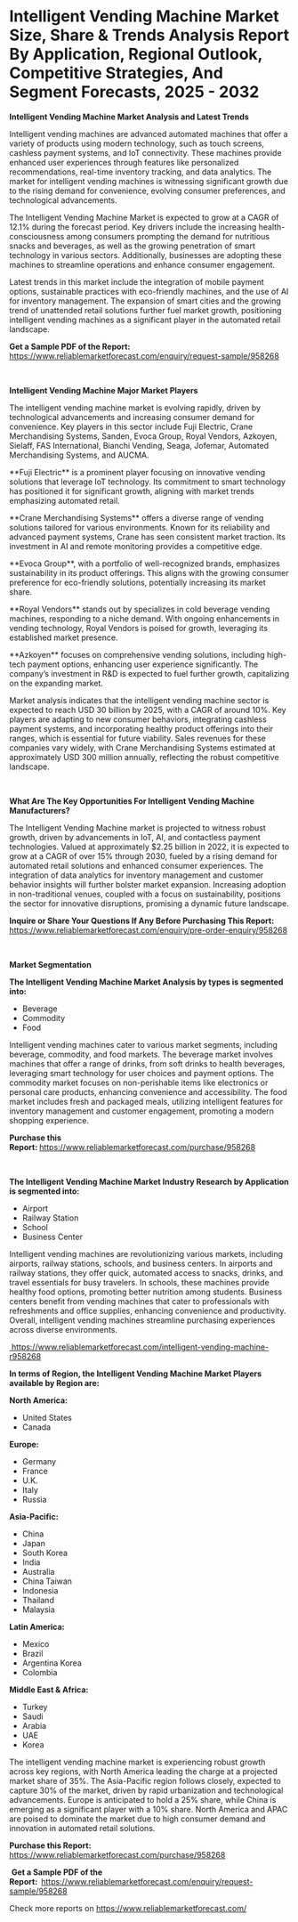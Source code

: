<p><h1>Intelligent Vending Machine Market Size, Share & Trends Analysis Report By Application, Regional Outlook, Competitive Strategies, And Segment Forecasts, 2025 - 2032</h1></p><p><strong>Intelligent Vending Machine Market Analysis and Latest Trends</strong></p>
<p><p>Intelligent vending machines are advanced automated machines that offer a variety of products using modern technology, such as touch screens, cashless payment systems, and IoT connectivity. These machines provide enhanced user experiences through features like personalized recommendations, real-time inventory tracking, and data analytics. The market for intelligent vending machines is witnessing significant growth due to the rising demand for convenience, evolving consumer preferences, and technological advancements.</p><p>The Intelligent Vending Machine Market is expected to grow at a CAGR of 12.1% during the forecast period. Key drivers include the increasing health-consciousness among consumers prompting the demand for nutritious snacks and beverages, as well as the growing penetration of smart technology in various sectors. Additionally, businesses are adopting these machines to streamline operations and enhance consumer engagement. </p><p>Latest trends in this market include the integration of mobile payment options, sustainable practices with eco-friendly machines, and the use of AI for inventory management. The expansion of smart cities and the growing trend of unattended retail solutions further fuel market growth, positioning intelligent vending machines as a significant player in the automated retail landscape.</p></p>
<p><strong>Get a Sample PDF of the Report:&nbsp;</strong> <a href="https://www.reliablemarketforecast.com/enquiry/request-sample/958268?utm_campaign=2603&utm_medium=2&utm_source=Github&utm_content=ia&utm_term=21032025&utm_id=intelligent-vending-machine">https://www.reliablemarketforecast.com/enquiry/request-sample/958268</a></p>
<p>&nbsp;</p>
<p><strong>Intelligent Vending Machine Major Market Players</strong></p>
<p><p>The intelligent vending machine market is evolving rapidly, driven by technological advancements and increasing consumer demand for convenience. Key players in this sector include Fuji Electric, Crane Merchandising Systems, Sanden, Evoca Group, Royal Vendors, Azkoyen, Sielaff, FAS International, Bianchi Vending, Seaga, Jofemar, Automated Merchandising Systems, and AUCMA.</p><p>**Fuji Electric** is a prominent player focusing on innovative vending solutions that leverage IoT technology. Its commitment to smart technology has positioned it for significant growth, aligning with market trends emphasizing automated retail.</p><p>**Crane Merchandising Systems** offers a diverse range of vending solutions tailored for various environments. Known for its reliability and advanced payment systems, Crane has seen consistent market traction. Its investment in AI and remote monitoring provides a competitive edge.</p><p>**Evoca Group**, with a portfolio of well-recognized brands, emphasizes sustainability in its product offerings. This aligns with the growing consumer preference for eco-friendly solutions, potentially increasing its market share.</p><p>**Royal Vendors** stands out by specializes in cold beverage vending machines, responding to a niche demand. With ongoing enhancements in vending technology, Royal Vendors is poised for growth, leveraging its established market presence.</p><p>**Azkoyen** focuses on comprehensive vending solutions, including high-tech payment options, enhancing user experience significantly. The company’s investment in R&D is expected to fuel further growth, capitalizing on the expanding market.</p><p>Market analysis indicates that the intelligent vending machine sector is expected to reach USD 30 billion by 2025, with a CAGR of around 10%. Key players are adapting to new consumer behaviors, integrating cashless payment systems, and incorporating healthy product offerings into their ranges, which is essential for future viability. Sales revenues for these companies vary widely, with Crane Merchandising Systems estimated at approximately USD 300 million annually, reflecting the robust competitive landscape.</p></p>
<p>&nbsp;</p>
<p><strong>What Are The Key Opportunities For Intelligent Vending Machine Manufacturers?</strong></p>
<p><p>The Intelligent Vending Machine market is projected to witness robust growth, driven by advancements in IoT, AI, and contactless payment technologies. Valued at approximately $2.25 billion in 2022, it is expected to grow at a CAGR of over 15% through 2030, fueled by a rising demand for automated retail solutions and enhanced consumer experiences. The integration of data analytics for inventory management and customer behavior insights will further bolster market expansion. Increasing adoption in non-traditional venues, coupled with a focus on sustainability, positions the sector for innovative disruptions, promising a dynamic future landscape.</p></p>
<p><strong>Inquire or Share Your Questions If Any Before Purchasing This Report:</strong> <a href="https://www.reliablemarketforecast.com/enquiry/pre-order-enquiry/958268?utm_campaign=2603&utm_medium=2&utm_source=Github&utm_content=ia&utm_term=21032025&utm_id=intelligent-vending-machine">https://www.reliablemarketforecast.com/enquiry/pre-order-enquiry/958268</a></p>
<p>&nbsp;</p>
<p><strong>Market Segmentation</strong></p>
<p><strong>The Intelligent Vending Machine Market Analysis by types is segmented into:</strong></p>
<p><ul><li>Beverage</li><li>Commodity</li><li>Food</li></ul></p>
<p><p>Intelligent vending machines cater to various market segments, including beverage, commodity, and food markets. The beverage market involves machines that offer a range of drinks, from soft drinks to health beverages, leveraging smart technology for user choices and payment options. The commodity market focuses on non-perishable items like electronics or personal care products, enhancing convenience and accessibility. The food market includes fresh and packaged meals, utilizing intelligent features for inventory management and customer engagement, promoting a modern shopping experience.</p></p>
<p><strong>Purchase this Report:&nbsp;</strong><a href="https://www.reliablemarketforecast.com/purchase/958268?utm_campaign=2603&utm_medium=2&utm_source=Github&utm_content=ia&utm_term=21032025&utm_id=intelligent-vending-machine">https://www.reliablemarketforecast.com/purchase/958268</a></p>
<p>&nbsp;</p>
<p><strong>The Intelligent Vending Machine Market Industry Research by Application is segmented into:</strong></p>
<p><ul><li>Airport</li><li>Railway Station</li><li>School</li><li>Business Center</li></ul></p>
<p><p>Intelligent vending machines are revolutionizing various markets, including airports, railway stations, schools, and business centers. In airports and railway stations, they offer quick, automated access to snacks, drinks, and travel essentials for busy travelers. In schools, these machines provide healthy food options, promoting better nutrition among students. Business centers benefit from vending machines that cater to professionals with refreshments and office supplies, enhancing convenience and productivity. Overall, intelligent vending machines streamline purchasing experiences across diverse environments.</p></p>
<p><a href="https://www.reliablemarketforecast.com/intelligent-vending-machine-r958268?utm_campaign=2603&utm_medium=2&utm_source=Github&utm_content=ia&utm_term=21032025&utm_id=intelligent-vending-machine">&nbsp;https://www.reliablemarketforecast.com/intelligent-vending-machine-r958268</a></p>
<p><strong>In terms of Region, the Intelligent Vending Machine Market Players available by Region are:</strong></p>
<p>
    <p> <strong> North America: </strong>
        <ul>
            <li>United States</li>
            <li>Canada</li>
        </ul>
        </p> 
    <p> <strong> Europe: </strong>
        <ul>
            <li>Germany</li>
            <li>France</li>
            <li>U.K.</li>
            <li>Italy</li>
            <li>Russia</li>
        </ul>
        </p> 
    <p> <strong> Asia-Pacific: </strong>
        <ul>
            <li>China</li>
            <li>Japan</li>
            <li>South Korea</li>
            <li>India</li>
            <li>Australia</li>
            <li>China Taiwan</li>
            <li>Indonesia</li>
            <li>Thailand</li>
            <li>Malaysia</li>
        </ul>
        </p> 
    <p> <strong> Latin America: </strong>
        <ul>
            <li>Mexico</li>
            <li>Brazil</li>
            <li>Argentina Korea</li>
            <li>Colombia</li>
        </ul>
        </p> 
    <p> <strong> Middle East & Africa: </strong>
        <ul>
            <li>Turkey</li>
            <li>Saudi</li>
            <li>Arabia</li>
            <li>UAE</li>
            <li>Korea</li>
        </ul>
    </p>
    </p>
<p><p>The intelligent vending machine market is experiencing robust growth across key regions, with North America leading the charge at a projected market share of 35%. The Asia-Pacific region follows closely, expected to capture 30% of the market, driven by rapid urbanization and technological advancements. Europe is anticipated to hold a 25% share, while China is emerging as a significant player with a 10% share. North America and APAC are poised to dominate the market due to high consumer demand and innovation in automated retail solutions.</p></p>
<p><strong>Purchase this Report: </strong><a href="https://www.reliablemarketforecast.com/purchase/958268?utm_campaign=2603&utm_medium=2&utm_source=Github&utm_content=ia&utm_term=21032025&utm_id=intelligent-vending-machine">https://www.reliablemarketforecast.com/purchase/958268</a></p>
<p>&nbsp;<strong>Get a Sample PDF of the Report:&nbsp;&nbsp;</strong><a href="https://www.reliablemarketforecast.com/enquiry/request-sample/958268?utm_campaign=2603&utm_medium=2&utm_source=Github&utm_content=ia&utm_term=21032025&utm_id=intelligent-vending-machine">https://www.reliablemarketforecast.com/enquiry/request-sample/958268</a></p>
<p><strong></strong></p>
<p>Check more reports on <a href="https://www.reliablemarketforecast.com/?utm_campaign=2603&utm_medium=2&utm_source=Github&utm_content=ia&utm_term=21032025&utm_id=intelligent-vending-machine">https://www.reliablemarketforecast.com/</a></p>